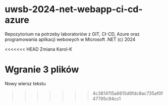 # uwsb-2024-net-webapp-ci-cd-azure

Repozytorium na potrzeby laboratoriów z GIT, CI-CD, Azure oraz programowania aplikacji webowych w Microsoft .NET
(c) 2024

<<<<<<< HEAD
Zmiana Karol-K

Wgranie 3 plików
=======
Nowy wiersz tekstu
>>>>>>> 4c3814115a6615d6fdc8ac735af0f47795c94cc1
